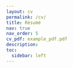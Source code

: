 ```yaml
---
layout: cv
permalink: /cv/
title: Résumé
nav: true
nav_order: 5
cv_pdf: example_pdf.pdf
description:
toc:
  sidebar: left
---
```

